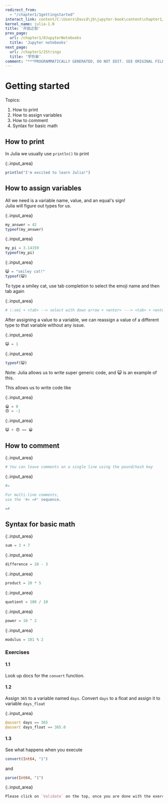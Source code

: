 ```yaml
---
redirect_from:
  - "/chapter1/1gettingstarted"
interact_link: content/C:\Users\David\jb\jupyter-book\content\chapter1/1Gettingstarted.ipynb
kernel_name: julia-1.0
title: '开始之前'
prev_page:
  url: /chapter1/0JupyterNotebooks
  title: 'Jupyter notebooks'
next_page:
  url: /chapter1/2Strings
  title: '字符串'
comment: "***PROGRAMMATICALLY GENERATED, DO NOT EDIT. SEE ORIGINAL FILES IN /content***"
---
```


# Getting started

Topics:
1.  How to print
2. How to assign variables
3. How to comment
4. Syntax for basic math

## How to print

In Julia we usually use `println()` to print



{:.input_area}
```julia
println("I'm excited to learn Julia!")
```


## How to assign variables

All we need is a variable name, value, and an equal's sign!<br>
Julia will figure out types for us.



{:.input_area}
```julia
my_answer = 42
typeof(my_answer)
```




{:.input_area}
```julia
my_pi = 3.14159
typeof(my_pi)
```




{:.input_area}
```julia
😺 = "smiley cat!"
typeof(😺)
```


To type a smiley cat, use tab completion to select the emoji name and then tab again



{:.input_area}
```julia
# \:smi + <tab> --> select with down arrow + <enter> ---> <tab> + <enter> to complete
```


After assigning a value to a variable, we can reassign a value of a different type to that variable without any issue.



{:.input_area}
```julia
😺 = 1
```




{:.input_area}
```julia
typeof(😺)
```


Note: Julia allows us to write super generic code, and 😺 is an example of this. 

This allows us to write code like



{:.input_area}
```julia
😀 = 0
😞 = -1
```




{:.input_area}
```julia
😺 + 😞 == 😀
```


## How to comment



{:.input_area}
```julia
# You can leave comments on a single line using the pound/hash key
```




{:.input_area}
```julia
#=

For multi-line comments, 
use the '#= =#' sequence.

=#
```


## Syntax for basic math



{:.input_area}
```julia
sum = 3 + 7
```




{:.input_area}
```julia
difference = 10 - 3
```




{:.input_area}
```julia
product = 20 * 5
```




{:.input_area}
```julia
quotient = 100 / 10
```




{:.input_area}
```julia
power = 10 ^ 2
```




{:.input_area}
```julia
modulus = 101 % 2
```


### Exercises

#### 1.1
Look up docs for the `convert` function.

#### 1.2
Assign `365` to a variable named `days`. Convert `days` to a float and assign it to variable `days_float`



{:.input_area}
```julia
@assert days == 365
@assert days_float == 365.0

```


#### 1.3
See what happens when you execute

```julia
convert(Int64, "1")
```
and

```julia
parse(Int64, "1")
```



{:.input_area}
```julia
Please click on `Validate` on the top, once you are done with the exercises.
```

